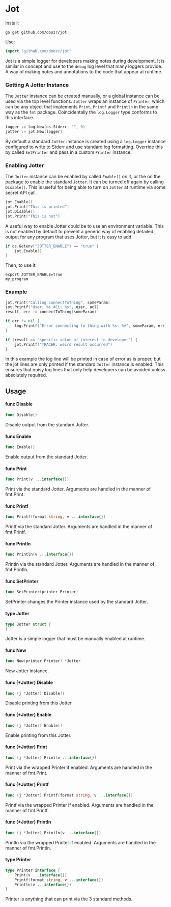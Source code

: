 # Jot

Install:

```
go get github.com/doozr/jot
```

Use:

```go
import "github.com/doozr/jot"
```

Jot is a simple logger for developers making notes during development. It is
similar in concept and use to the `debug` log level that many loggers provide. A
way of making notes and annotations to the code that appear at runtime.

### Getting A Jotter Instance

The `Jotter` instance can be created manually, or a global instance can be used
via the top level functions. `Jotter` wraps an instance of `Printer`, which can
be any object that implements `Print`, `Printf` and `Println` in the same way as
the `fmt` package. Coincidentally the `log.Logger` type conforms to this
interface.

```go
logger := log.New(os.Stderr, "", 0)
jotter := jot.New(logger)
```

By default a standard `Jotter` instance is created using a `log.Logger` instance
configured to write to Stderr and use standard log formatting. Override this by
called `SetPrinter` and pass in a custom `Printer` instance.


### Enabling Jotter

The `Jotter` instance can be enabled by called `Enable()` on it, or the on the
package to enable the standard `Jotter`. It can be turned off again by calling
`Disable()`. This is useful for being able to turn on `Jotter` at runtime via
some secret API call.

```go
jot.Enable()
jot.Print("This is printed")
jot.Disable()
jot.Print("This is not")
```

A useful way to enable Jotter could be to use an environment variable. This is
not enabled by default to prevent a generic way of enabling detailed output for
any program that uses Jotter, but it is easy to add.

```go
if os.Getenv("JOTTER_ENABLE") == "true" {
	jot.Enable()
}
```

Then, to use it:

```
export JOTTER_ENABLE=true
my_program
```

### Example

```go
jot.Print("Calling connectToThing", someParam)
jot.Printf("User: %s ACL: %s", user, acl)
result, err := connectToThing(someParam)

if err != nil {
	log.Printf("Error connecting to thing with %s: %v", someParam, err)
}

if (result == "specific value of interest to developer") {
	jot.Printf("TRACER: weird result occurred")
}
```

In this example the log line will be printed in case of error as is proper, but
the jot lines are only printed if the standard `Jotter` instance is enabled.
This ensures that noisy log lines that only help developers can be avoided
unless absolutely required.

## Usage

#### func  Disable

```go
func Disable()
```
Disable output from the standard Jotter.

#### func  Enable

```go
func Enable()
```
Enable output from the standard Jotter.

#### func  Print

```go
func Print(v ...interface{})
```
Print via the standard Jotter. Arguments are handled in the manner of fmt.Print.

#### func  Printf

```go
func Printf(format string, v ...interface{})
```
Printf via the standard Jotter. Arguments are handled in the manner of
fmt.Printf.

#### func  Println

```go
func Println(v ...interface{})
```
Println via the standard Jotter. Arguments are handled in the manner of
fmt.Println.

#### func  SetPrinter

```go
func SetPrinter(printer Printer)
```
SetPrinter changes the Printer instance used by the standard Jotter.

#### type Jotter

```go
type Jotter struct {
}
```

Jotter is a simple logger that must be manually enabled at runtime.

#### func  New

```go
func New(printer Printer) *Jotter
```
New Jotter instance.

#### func (*Jotter) Disable

```go
func (j *Jotter) Disable()
```
Disable printing from this Jotter.

#### func (*Jotter) Enable

```go
func (j *Jotter) Enable()
```
Enable printing from this Jotter.

#### func (*Jotter) Print

```go
func (j *Jotter) Print(v ...interface{})
```
Print via the wrapped Printer if enabled. Arguments are handled in the manner of
fmt.Print.

#### func (*Jotter) Printf

```go
func (j *Jotter) Printf(format string, v ...interface{})
```
Printf via the wrapped Printer if enabled. Arguments are handled in the manner
of fmt.Printf.

#### func (*Jotter) Println

```go
func (j *Jotter) Println(v ...interface{})
```
Println via the wrapped Printer if enabled. Arguments are handled in the manner
of fmt.Println.

#### type Printer

```go
type Printer interface {
	Print(v ...interface{})
	Printf(format string, v ...interface{})
	Println(v ...interface{})
}
```

Printer is anything that can print via the 3 standard methods.
